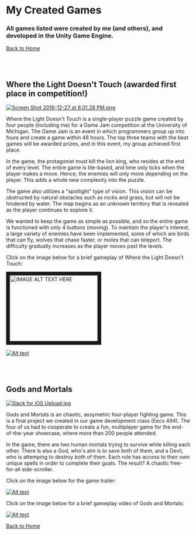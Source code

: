 # My Created Games

### All games listed were created by me (and others), and developed in the Unity Game Engine.

[Back to Home](https://forhago.github.io/brianye.github.io/)

<br>
<br>

## **Where the Light Doesn't Touch** (awarded first place in competition!)

[![Screen Shot 2016-12-27 at 8.01.28 PM.png](https://s23.postimg.org/d8wcx2ny3/Screen_Shot_2016_12_27_at_8_01_28_PM.png)](https://postimg.org/image/4dvimjz5j/)

Where the Light Doesn't Touch is a single-player puzzle game created by four people (including me) for a Game Jam competition at the University of Michigan. The Game Jam is an event in which programmers group up into fours and create a game within 48 hours. The top three teams with the best games will be awarded prizes, and in this event, my group achieved first place.

In the game, the protagonist must kill the lion king, who resides at the end of every level. The entire game is tile-based, and time only ticks when the player makes a move. Hence, the enemies will only move depending on the player. This adds a whole new complexity into the puzzle. 

The game also utilizes a "spotlight" type of vision. This vision can be obstructed by natural obstacles such as rocks and grass, but will not be hindered by water. The map begins as an unknown territory that is revealed as the player continues to explore it.

We wanted to keep the game as simple as possible, and so the entire game is functioned with only 4 buttons (moving). To maintain the player's interest, a large variety of enemies have been implemented, some of which are birds that can fly, wolves that chase faster, or moles that can teleport. The difficulty gradually increases as the player moves past the levels.

Click on the image below for a brief gameplay of Where the Light Doesn't Touch:

<a href="http://www.youtube.com/watch?feature=player_embedded&v=I35Osj7xbXg/
" target="_blank"><img src="http://img.youtube.com/vi/I35Osj7xbXg/0.jpg" 
alt="IMAGE ALT TEXT HERE" width="240" height="180" border="10" /></a>

[![Alt text](https://img.youtube.com/vi/I35Osj7xbXg/0.jpg)](https://youtu.be/I35Osj7xbXg)


<br>
<br>

## **Gods and Mortals**

[![Slack for iOS Upload.jpg](https://s24.postimg.org/e8t9yfhqd/Slack_for_i_OS_Upload.jpg)](https://postimg.org/image/4o9nbjse9/)

Gods and Mortals is an chaotic, assymetric four-player fighting game. This is a final project we created in our game development class (Eecs 494). The four of us had to cooperate to create a fun, multiplayer game for the end-of-the-year showcase, where more than 200 people attended.

In the game, there are two human mortals trying to survive while killing each other. There is also a God, who's aim is to save both of them, and a Devil, who is attemping to destroy both of them. Each role has access to their own unique spells in order to complete their goals. The result? A chaotic free-for-all side-scroller.


Click on the image below for the game trailer:

[![Alt text](https://img.youtube.com/vi/hacX8FV89SI/0.jpg)](https://youtu.be/hacX8FV89SI)


Click on the image below for a brief gameplay video of Gods and Mortals:

[![Alt text](https://img.youtube.com/vi/dIxCFT917no/0.jpg)](https://youtu.be/dIxCFT917no)

[Back to Home](https://forhago.github.io/brianye.github.io/)